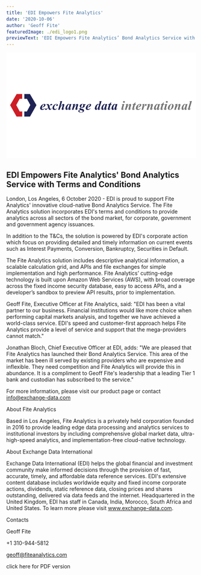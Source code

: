 ```yaml
---
title: 'EDI Empowers Fite Analytics'
date: '2020-10-06'
author: 'Geoff Fite'
featuredImage: ./edi_logo1.png
previewText: 'EDI Empowers Fite Analytics’ Bond Analytics Service with Terms and Conditions'
---
```


![](edi_logo1.png)

## EDI Empowers Fite Analytics' Bond Analytics Service with Terms and Conditions



London, Los Angeles, 6 October 2020 - EDI is proud to support Fite Analytics' innovative cloud-native Bond Analytics Service. The Fite Analytics solution incorporates EDI's terms and conditions to provide analytics across all sectors of the bond market, for corporate, government and government agency issuances.



In addition to the T&Cs, the solution is powered by EDI's corporate action which focus on providing detailed and timely information on current events such as Interest Payments, Conversion, Bankruptcy, Securities in Default.



The Fite Analytics solution includes descriptive analytical information, a scalable calculation grid, and APIs and file exchanges for simple implementation and high performance. Fite Analytics’ cutting-edge technology is built upon Amazon Web Services (AWS), with broad coverage across the fixed income security database, easy to access APIs, and a developer’s sandbox to preview API results, prior to implementation.



Geoff Fite, Executive Officer at Fite Analytics, said: "EDI has been a vital partner to our business. Financial institutions would like more choice when performing capital markets analysis, and together we have achieved a world-class service. EDI's speed and customer-first approach helps Fite Analytics provide a level of service and support that the mega-providers cannot match."



Jonathan Bloch, Chief Executive Officer at EDI, adds: "We are pleased that Fite Analytics has launched their Bond Analytics Service. This area of the market has been ill served by existing providers who are expensive and inflexible. They need competition and Fite Analytics will provide this in abundance. It is a compliment to Geoff Fite's leadership that a leading Tier 1 bank and custodian has subscribed to the service."



For more information, please visit our product page or contact info@exchange-data.com



About Fite Analytics


Based in Los Angeles, Fite Analytics is a privately held corporation founded in 2016 to provide leading edge data processing and analytics services to institutional investors by including comprehensive global market data, ultra-high-speed analytics, and implementation-free cloud-native technology.



About Exchange Data International


Exchange Data International (EDI) helps the global financial and investment community make informed decisions through the provision of fast, accurate, timely, and affordable data reference services. EDI's extensive content database includes worldwide equity and fixed income corporate actions, dividends, static reference data, closing prices and shares outstanding, delivered via data feeds and the internet. Headquartered in the United Kingdom, EDI has staff in Canada, India, Morocco, South Africa and United States. To learn more please visit www.exchange-data.com.


Contacts


Geoff Fite

+1 310-944-5812

geoff@fiteanalytics.com


click here for PDF version
